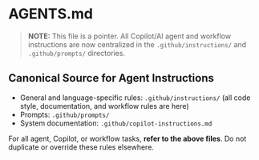 <!-- file: .github/AGENTS.md -->

# AGENTS.md

> **NOTE:** This file is a pointer. All Copilot/AI agent and workflow instructions are now centralized in the `.github/instructions/` and `.github/prompts/` directories.

## Canonical Source for Agent Instructions

- General and language-specific rules: `.github/instructions/` (all code style, documentation, and workflow rules are here)
- Prompts: `.github/prompts/`
- System documentation: `.github/copilot-instructions.md`

For all agent, Copilot, or workflow tasks, **refer to the above files**. Do not duplicate or override these rules elsewhere.
